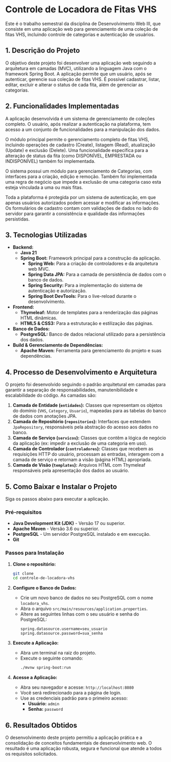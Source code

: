 # Controle de Locadora de Fitas VHS


Este é o trabalho semestral da disciplina de Desenvolvimento Web III, que consiste em uma aplicação web para gerenciamento de uma coleção de fitas VHS, incluindo controle de categorias e autenticação de usuários.


## 1. Descrição do Projeto


O objetivo deste projeto foi desenvolver uma aplicação web seguindo a arquitetura em camadas (MVC), utilizando a linguagem Java com o framework Spring Boot. A aplicação permite que um usuário, após se autenticar, gerencie sua coleção de fitas VHS. É possível cadastrar, listar, editar, excluir e alterar o status de cada fita, além de gerenciar as categorias.


## 2. Funcionalidades Implementadas
A aplicação desenvolvida é um sistema de gerenciamento de coleções completo. O usuário, após realizar a autenticação na plataforma, tem acesso a um conjunto de funcionalidades para a manipulação dos dados.


O módulo principal permite o gerenciamento completo de fitas VHS, incluindo operações de cadastro (Create), listagem (Read), atualização (Update) e exclusão (Delete). Uma funcionalidade específica para a alteração de status da fita (como DISPONÍVEL, EMPRESTADA ou INDISPONÍVEL) também foi implementada.


O sistema possui um módulo para gerenciamento de Categorias, com interfaces para a criação, edição e remoção. Também foi implementada uma regra de negócio que impede a exclusão de uma categoria caso esta esteja vinculada a uma ou mais fitas.


Toda a plataforma é protegida por um sistema de autenticação, em que apenas usuários autorizados podem acessar e modificar as informações.
Os formulários de cadastro contam com validações de dados no lado do servidor para garantir a consistência e qualidade das informações persistidas.


## 3. Tecnologias Utilizadas


- **Backend:**
  - **Java 21**
  - **Spring Boot:** Framework principal para a construção da aplicação.
    - **Spring Web:** Para a criação de controladores e da arquitetura web MVC.
    - **Spring Data JPA:** Para a camada de persistência de dados com o banco de dados.
    - **Spring Security:** Para a implementação do sistema de autenticação e autorização.
    - **Spring Boot DevTools:** Para o live-reload durante o desenvolvimento.
- **Frontend:**
  - **Thymeleaf:** Motor de templates para a renderização das páginas HTML dinâmicas.
  - **HTML5 & CSS3:** Para a estruturação e estilização das páginas.
- **Banco de Dados:**
  - **PostgreSQL:** Banco de dados relacional utilizado para a persistência dos dados.
- **Build & Gerenciamento de Dependências:**
  - **Apache Maven:** Ferramenta para gerenciamento do projeto e suas dependências.


## 4. Processo de Desenvolvimento e Arquitetura


O projeto foi desenvolvido seguindo o padrão arquitetural em camadas para garantir a separação de responsabilidades, manutenibilidade e escalabilidade do código. As camadas são:


1.  **Camada de Entidade (`entidades`):** Classes que representam os objetos do domínio (`VHS`, `Category`, `Usuario`), mapeadas para as tabelas do banco de dados com anotações JPA.
2.  **Camada de Repositório (`repositorios`):** Interfaces que estendem `JpaRepository`, responsáveis pela abstração do acesso aos dados no banco.
3.  **Camada de Serviço (`servicos`):** Classes que contêm a lógica de negócio da aplicação (ex: impedir a exclusão de uma categoria em uso).
4.  **Camada de Controlador (`controladores`):** Classes que recebem as requisições HTTP do usuário, processam as entradas, interagem com a camada de serviço e retornam a visão (página HTML) apropriada.
5.  **Camada de Visão (`templates`):** Arquivos HTML com Thymeleaf responsáveis pela apresentação dos dados ao usuário.


## 5. Como Baixar e Instalar o Projeto


Siga os passos abaixo para executar a aplicação.




### Pré-requisitos
- **Java Development Kit (JDK)** - Versão 17 ou superior.
- **Apache Maven** - Versão 3.6 ou superior.
- **PostgreSQL** - Um servidor PostgreSQL instalado e em execução.
- **Git**


### Passos para Instalação


1.  **Clone o repositório:**
    ```bash
    git clone 
    cd controle-de-locadora-vhs
    ```


1.  **Configure o Banco de Dados:**
    - Crie um novo banco de dados no seu PostgreSQL com o nome `locadora_vhs`.
    - Abra o arquivo `src/main/resources/application.properties`.
    - Altere as seguintes linhas com o seu usuário e senha do PostgreSQL:
      ```properties
      spring.datasource.username=seu_usuario
      spring.datasource.password=sua_senha
      ```


2.  **Execute a Aplicação:**
    - Abra um terminal na raiz do projeto.
    - Execute o seguinte comando:
      ```bash
      ./mvnw spring-boot:run
      ```


4.  **Acesse a Aplicação:**
    - Abra seu navegador e acesse: `http://localhost:8080`
    - Você será redirecionado para a página de login.
    - Use as credenciais padrão para o primeiro acesso:
      - **Usuário:** `admin`
      - **Senha:** `password`


## 6. Resultados Obtidos


O desenvolvimento deste projeto permitiu a aplicação prática e a consolidação de conceitos fundamentais de desenvolvimento web. O resultado é uma aplicação robusta, segura e funcional que atende a todos os requisitos solicitados.

